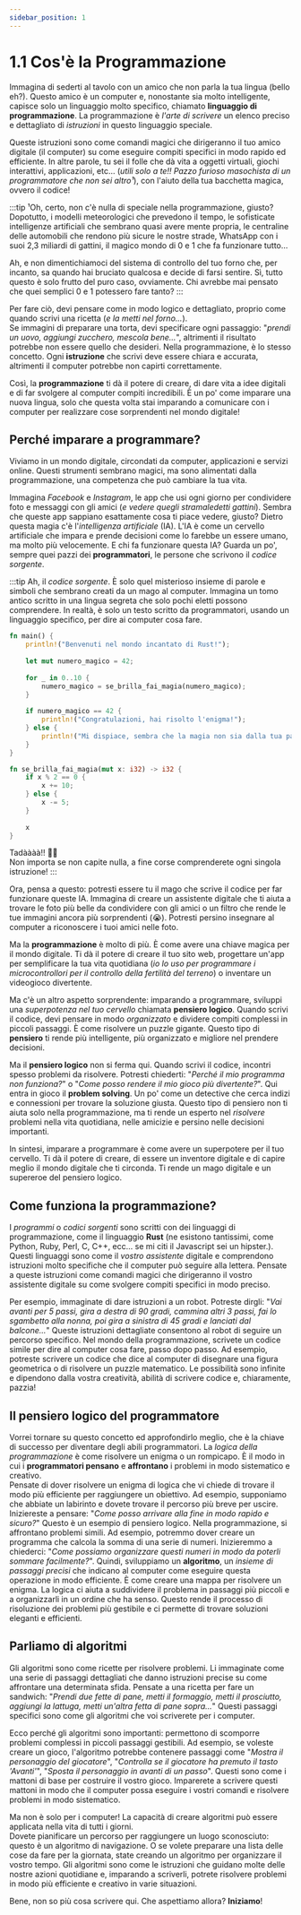 ```yaml
---
sidebar_position: 1
---
```


# 1.1 Cos'è la Programmazione
Immagina di sederti al tavolo con un amico che non parla la tua lingua (bello eh?). Questo amico è un computer e, nonostante sia molto intelligente, capisce solo un linguaggio molto specifico, chiamato **linguaggio di programmazione**. La programmazione è *l'arte di scrivere* un elenco preciso e dettagliato di *istruzioni* in questo linguaggio speciale.

Queste istruzioni sono come comandi magici che dirigeranno il tuo amico digitale (il computer) su come eseguire compiti specifici in modo rapido ed efficiente. In altre parole, tu sei il folle che dà vita a oggetti virtuali, giochi interattivi, applicazioni, etc... (*utili solo a te!! Pazzo furioso masochista di un programmatore che non sei altro¹*), con l'aiuto della tua bacchetta magica, ovvero il codice!

:::tip
¹Oh, certo, non c'è nulla di speciale nella programmazione, giusto? Dopotutto, i modelli meteorologici che prevedono il tempo, le sofisticate intelligenze artificiali che sembrano quasi avere mente propria, le centraline delle automobili che rendono più sicure le nostre strade, WhatsApp con i suoi 2,3 miliardi di gattini, il magico mondo di 0 e 1 che fa funzionare tutto... 

Ah, e non dimentichiamoci del sistema di controllo del tuo forno che, per incanto, sa quando hai bruciato qualcosa e decide di farsi sentire. Sì, tutto questo è solo frutto del puro caso, ovviamente. Chi avrebbe mai pensato che quei semplici 0 e 1 potessero fare tanto?
:::

Per fare ciò, devi pensare come in modo logico e dettagliato, proprio come quando scrivi una ricetta (*e la metti nel forno...*).  
Se immagini di preparare una torta, devi specificare ogni passaggio: "*prendi un uovo, aggiungi zucchero, mescola bene...*", altrimenti il risultato potrebbe non essere quello che desideri. Nella programmazione, è lo stesso concetto. Ogni **istruzione** che scrivi deve essere chiara e accurata, altrimenti il computer potrebbe non capirti correttamente.

Così, la **programmazione** ti dà il potere di creare, di dare vita a idee digitali e di far svolgere al computer compiti incredibili. È un po' come imparare una nuova lingua, solo che questa volta stai imparando a comunicare con i computer per realizzare cose sorprendenti nel mondo digitale!

## Perché imparare a programmare?
Viviamo in un mondo digitale, circondati da computer, applicazioni e servizi online. Questi strumenti sembrano magici, ma sono alimentati dalla programmazione, una competenza che può cambiare la tua vita.

Immagina *Facebook* e *Instagram*, le app che usi ogni giorno per condividere foto e messaggi con gli amici (*e vedere quegli stramaledetti gattini*). Sembra che queste app sappiano esattamente cosa ti piace vedere, giusto? Dietro questa magia c'è l'*intelligenza artificiale* (IA). L'IA è come un cervello artificiale che impara e prende decisioni come lo farebbe un essere umano, ma molto più velocemente. E chi fa funzionare questa IA? Guarda un po', sempre quei pazzi dei **programmatori**, le persone che scrivono il *codice sorgente*.

:::tip
Ah, il *codice sorgente*. È solo quel misterioso insieme di parole e simboli che sembrano creati da un mago al computer. Immagina un tomo antico scritto in una lingua segreta che solo pochi eletti possono comprendere. In realtà, è solo un testo scritto da programmatori, usando un linguaggio specifico, per dire ai computer cosa fare.
```rust
fn main() {
    println!("Benvenuti nel mondo incantato di Rust!");
    
    let mut numero_magico = 42;
    
    for _ in 0..10 {
        numero_magico = se_brilla_fai_magia(numero_magico);
    }
    
    if numero_magico == 42 {
        println!("Congratulazioni, hai risolto l'enigma!");
    } else {
        println!("Mi dispiace, sembra che la magia non sia dalla tua parte oggi.");
    }
}

fn se_brilla_fai_magia(mut x: i32) -> i32 {
    if x % 2 == 0 {
        x += 10;
    } else {
        x -= 5;
    }
    
    x
}
```
Tadàààà!! 🎩✨  
Non importa se non capite nulla, a fine corse comprenderete ogni singola istruzione!
:::

Ora, pensa a questo: potresti essere tu il mago che scrive il codice per far funzionare queste IA. Immagina di creare un assistente digitale che ti aiuta a trovare le foto più belle da condividere con gli amici o un filtro che rende le tue immagini ancora più sorprendenti (😭). Potresti persino insegnare al computer a riconoscere i tuoi amici nelle foto.

Ma la **programmazione** è molto di più. È come avere una chiave magica per il mondo digitale. Ti dà il potere di creare il tuo sito web, progettare un'app per semplificare la tua vita quotidiana (*io lo uso per programmare i microcontrollori per il controllo della fertilità del terreno*) o inventare un videogioco divertente.

Ma c'è un altro aspetto sorprendente: imparando a programmare, sviluppi una *superpotenza nel tuo cervello* chiamata **pensiero logico**. Quando scrivi il codice, devi pensare in modo *organizzato* e dividere compiti complessi in piccoli passaggi. È come risolvere un puzzle gigante. Questo tipo di **pensiero** ti rende più intelligente, più organizzato e migliore nel prendere decisioni.

Ma il **pensiero logico** non si ferma qui. Quando scrivi il codice, incontri spesso problemi da risolvere. Potresti chiederti: "*Perché il mio programma non funziona?*" o "*Come posso rendere il mio gioco più divertente?*". Qui entra in gioco il **problem solving**. Un po' come un detective che cerca indizi e connessioni per trovare la soluzione giusta. Questo tipo di pensiero non ti aiuta solo nella programmazione, ma ti rende un esperto nel *risolvere* problemi nella vita quotidiana, nelle amicizie e persino nelle decisioni importanti.

In sintesi, imparare a programmare è come avere un superpotere per il tuo cervello. Ti dà il potere di creare, di essere un inventore digitale e di capire meglio il mondo digitale che ti circonda. Ti rende un mago digitale e un supereroe del pensiero logico.

## Come funziona la programmazione?
I *programmi* o *codici sorgenti* sono scritti con dei linguaggi di programmazione, come il linguaggio **Rust** (ne esistono tantissimi, come Python, Ruby, Perl, C, C++, ecc... se mi citi il Javascript sei un hipster.). Questi linguaggi sono come il *vostro assistente* digitale e comprendono istruzioni molto specifiche che il computer può seguire alla lettera. Pensate a queste istruzioni come comandi magici che dirigeranno il vostro assistente digitale su come svolgere compiti specifici in modo preciso.

Per esempio, immaginate di dare istruzioni a un robot. Potreste dirgli: "*Vai avanti per 5 passi, gira a destra di 90 gradi, cammina altri 3 passi, fai lo sgambetto alla nonna, poi gira a sinistra di 45 gradi e lanciati dal balcone...*" Queste istruzioni dettagliate consentono al robot di seguire un percorso specifico. Nel mondo della programmazione, scrivete un codice simile per dire al computer cosa fare, passo dopo passo. Ad esempio, potreste scrivere un codice che dice al computer di disegnare una figura geometrica o di risolvere un puzzle matematico. Le possibilità sono infinite e dipendono dalla vostra creatività, abilità di scrivere codice e, chiaramente, pazzia!

## Il pensiero logico del programmatore
Vorrei tornare su questo concetto ed approfondirlo meglio, che è la chiave di successo per diventare degli abili programmatori. La *logica della programmazione* è come risolvere un enigma o un rompicapo. È il modo in cui i **programmatori pensano** e **affrontano** i problemi in modo sistematico e creativo.  
Pensate di dover risolvere un enigma di logica che vi chiede di trovare il modo più efficiente per raggiungere un obiettivo. Ad esempio, supponiamo che abbiate un labirinto e dovete trovare il percorso più breve per uscire. Iniziereste a pensare: "*Come posso arrivare alla fine in modo rapido e sicuro?*" Questo è un esempio di pensiero logico. Nella programmazione, si affrontano problemi simili. Ad esempio, potremmo dover creare un programma che calcola la somma di una serie di numeri. Inizieremmo a chiederci: "*Come possiamo organizzare questi numeri in modo da poterli sommare facilmente?*". Quindi, sviluppiamo un **algoritmo**, un *insieme di passaggi precisi* che indicano al computer come eseguire questa operazione in modo efficiente. È come creare una mappa per risolvere un enigma. La logica ci aiuta a suddividere il problema in passaggi più piccoli e a organizzarli in un ordine che ha senso. Questo rende il processo di risoluzione dei problemi più gestibile e ci permette di trovare soluzioni eleganti e efficienti.

## Parliamo di algoritmi
Gli algoritmi sono come ricette per risolvere problemi. Li immaginate come una serie di passaggi dettagliati che danno istruzioni precise su come affrontare una determinata sfida. Pensate a una ricetta per fare un sandwich: "*Prendi due fette di pane, metti il formaggio, metti il prosciutto, aggiungi la lattuga, metti un'altra fetta di pane sopra...*" Questi passaggi specifici sono come gli algoritmi che voi scriverete per i computer.

Ecco perché gli algoritmi sono importanti: permettono di scomporre problemi complessi in piccoli passaggi gestibili. Ad esempio, se voleste creare un gioco, l'algoritmo potrebbe contenere passaggi come "*Mostra il personaggio del giocatore*", "*Controlla se il giocatore ha premuto il tasto 'Avanti'*", "*Sposta il personaggio in avanti di un passo*". Questi sono come i mattoni di base per costruire il vostro gioco. Imparerete a scrivere questi mattoni in modo che il computer possa eseguire i vostri comandi e risolvere problemi in modo sistematico.

Ma non è solo per i computer! La capacità di creare algoritmi può essere applicata nella vita di tutti i giorni.  
Dovete pianificare un percorso per raggiungere un luogo sconosciuto: questo è un algoritmo di navigazione. O se volete preparare una lista delle cose da fare per la giornata, state creando un algoritmo per organizzare il vostro tempo. Gli algoritmi sono come le istruzioni che guidano molte delle nostre azioni quotidiane e, imparando a scriverli, potrete risolvere problemi in modo più efficiente e creativo in varie situazioni.

Bene, non so più cosa scrivere qui. Che aspettiamo allora? **Iniziamo**!